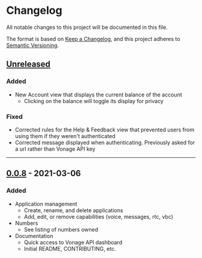 # Changelog

All notable changes to this project will be documented in this file.

The format is based on [Keep a Changelog](https://keepachangelog.com/en/1.0.0/),
and this project adheres to [Semantic Versioning](https://semver.org/spec/v2.0.0.html).

## [Unreleased]

### Added

- New Account view that displays the current balance of the account
  - Clicking on the balance will toggle its display for privacy
  
### Fixed

- Corrected rules for the Help & Feedback view that prevented users
from using them if they weren't authenticated
- Corrected message displayed when authenticating. Previously asked for a url rather than Vonage API key

---

## [0.0.8] - 2021-03-06

### Added

- Application management
  - Create, rename, and delete applications
  - Add, edit, or remove capabilities (voice, messages, rtc, vbc)
- Numbers
  - See listing of numbers owned
- Documentation
  - Quick access to Vonage API dashboard
  - Initial README, CONTRIBUTING, etc.

[unreleased]: https://github.com/vonage/vscode/compare/0.0.8...HEAD
[0.0.8]: https://github.com/vonage/vscode/compare/edc07b4...0.0.8
